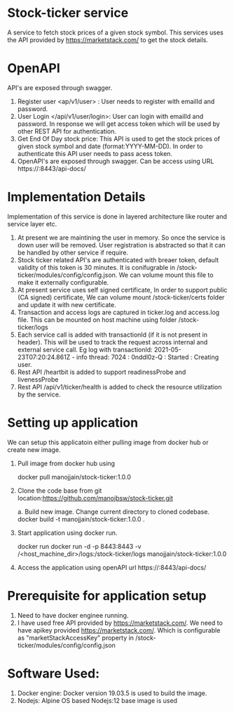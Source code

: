 
# Stock-ticker service
A service to fetch stock prices of a given stock symbol. This services uses the API provided by https://marketstack.com/ to get the stock details.

# OpenAPI
API's are exposed through swagger.
1. Register user <ap/v1/user> : User needs to register with emailId and password. 
2. User Login </api/v1/user/login>: User can login with emailId and password. In response we will get access token which will be used by other REST API for authentication.
3. Get End Of Day stock price: This API is used to get the stock prices of given stock symbol and date (format:YYYY-MM-DD).
   In order to authenticate this API user needs to pass acess token.    
4. OpenAPI's are exposed through swagger. Can be access using URL https://<host>:8443/api-docs/

# Implementation Details
Implementation of this service is done in layered architecture like router and service layer etc. 
1. At present we are maintining the user in memory. So once the service is down user will be removed. User registration is abstracted so that it can be handled by other service if require.
2. Stock ticker related API's are authenticated with breaer token, default validity of this token is 30 minutes. It is conifugrable in /stock-ticker/modules/config/config.json. We can volume mount this file to make it externally configurable.
3. At present service uses self signed certificate, In order to support public (CA signed) certificate, We can volume mount 
   /stock-ticker/certs folder and update it with new certificate.
4. Transaction and access logs are captured in ticker.log and access.log file. This can be mounted on host machine using folder 
   /stock-ticker/logs
5. Each service call is added with transactionId (if it is not present in header). This will be used to track the request across internal and external service call.
   Eg log with transactionId:  2021-05-23T07:20:24.861Z - info thread: 7024 : 0nddl0z-Q : Started : Creating user.
6. Rest API /heartbit is added to support readinessProbe and livenessProbe
7. Rest API /api/v1/ticker/health is added to check the resource utilization by the service.

# Setting up application
We can setup this applicatoin either pulling image from docker hub or create new image.
1. Pull image from docker hub using
   
   docker pull manojjain/stock-ticker:1.0.0
    
2. Clone the code base from git location:https://github.com/manojbsw/stock-ticker.git
   
   a. Build new image. Change current directory to cloned codebase.   
      docker build -t manojjain/stock-ticker:1.0.0 .
3. Start application using docker run.
   
   docker run docker run -d -p 8443:8443 -v /<host_machine_dir>/logs:/stock-ticker/logs manojjain/stock-ticker:1.0.0   
4. Access the application using openAPI url https://<host>:8443/api-docs/  

# Prerequisite for application setup  
1. Need to have docker enginee running.
2. I have used free API provided by https://marketstack.com/. We need to have apikey provided https://marketstack.com/. Which is configurable as "marketStackAccessKey" property in /stock-ticker/modules/config/config.json
  
# Software Used:
1. Docker engine: Docker version 19.03.5 is used to build the image.
2. Nodejs: Alpine OS based Nodejs:12 base image is used

